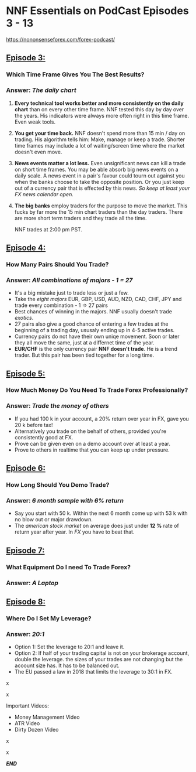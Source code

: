 
# NNF Essentials on PodCast Episodes 3 - 13

<https://nononsenseforex.com/forex-podcast/>

## [Episode 3:](https://nononsenseforex.podbean.com/e/ep3-which-time-frame-gives-you-the-best-results/ "Ep 3 - What time frame to trade in?")
### Which Time Frame Gives You The Best Results?

### Answer: *The daily chart*

 1. **Every technical tool works better and more consistently on the daily chart**
    than on every other time frame. NNF tested this day by day over the years. His
    indicators were always more often right in this time frame. Even weak tools.

 2. **You get your time back.** NNF doesn't spend more than 15 min / day on trading.
    His algorithm tells him: Make, manage or keep a trade. Shorter time frames
    may include a lot of waiting/screen time where the market doesn't even move.

 3. **News events matter a lot less.** Even unsignificant news can kill a trade on
    short time frames. You may be able absorb big news events on a daily scale. A
    news event in a pair's favour could tourn out against you when the banks choose
    to take the opposite position. Or you just keep out of a currency pair that is
    effected by this news. *So keep at least your FX news calendar open.*
 4. **The big banks** employ traders for the purpose to move the market. This fucks
    by far more the 15 min chart traders than the day traders. There are more short
    term traders and they trade all the time.

    NNF trades at 2:00 pm PST.


## [Episode 4:](https://nononsenseforex.podbean.com/e/ep4-how-many-pairs-should-you-trade/ "Ep 4 - How many pairs to trade?")
### How Many Pairs Should You Trade?
### Answer: *All combinations of majors - 1 = 27*

*   It's a big mistake just to trade less or just a few.
*   Take the *eight majors* EUR, GBP, USD, AUD, NZD, CAD, CHF, JPY and trade every
    combination - 1 => 27 pairs
*   Best chances of winning in the majors. NNF usually doesn't trade *exotics*.
*   27 pairs also give a good chance of entering a few trades at the beginning
    of a trading day, ususaly ending up in 4-5 active trades.
*   Currency pairs do not have their own uniqe movement. Soon or later they all
    move the same, just at a differnet time of the year.
*   **EUR/CHF** is the only currency pair **NNF doesn't trade**. He is a trend
    trader. But this pair has been tied together for a long time.


## [Episode 5:](https://nononsenseforex.podbean.com/e/ep5-how-much-money-do-you-need-to-trade-forex-professionally/ "Ep 5 - How much money to trade?")
### How Much Money Do You Need To Trade Forex Professionally?
### Answer: *Trade the money of others*

*   If you had 100 k in your account, a 20% return over year in FX, gave you 20 k before tax!
*   Alternatively you trade on the behalf of others, provided you're consistently good at FX.
*   Prove can be given even on a demo account over at least a year.
*   Prove to others in realtime that you can keep up under pressure.


## [Episode 6:](https://nononsenseforex.podbean.com/e/ep6-how-long-should-you-demo-trade/ "Ep 6 - How long to trade demo?")
### How Long Should You Demo Trade?
### Answer: *6 month sample with 6% return*

*   Say you start with 50 k. Within the next 6 month come up with 53 k with no blow
    out or major drawdown.
*   The *american stock market* on average does just under **12 %** rate of return
    year after year. In *FX* you have to beat that.


## [Episode 7:](https://nononsenseforex.podbean.com/e/ep7-what-equipment-do-i-need-to-trade-forex/ "Ep 7 - Trading equipment?")
### What Equipment Do I need To Trade Forex?
### Answer: *A Laptop*


## [Episode 8:](https://nononsenseforex.podbean.com/e/ep8-where-do-i-set-my-leverage/ "Ep 8 - Where to set leverage?")
### Where Do I Set My Leverage?
### Answer: *20:1*

*   Option 1: Set the leverage to 20:1 and leave it.
*   Option 2: If half of your trading capital is not on your brokerage account, double
    the leverage. the sizes of your trades are not changing but the acoount size has.
    It has to be balanced out.
*   The EU passed a law in 2018 that limits the leverage to 30:1 in FX.

x

x

Important Videos:

* Money Management Video
* ATR Video
* Dirty Dozen Video

x

x

***END***